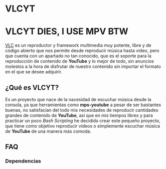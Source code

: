 # VLCYT

# VLCYT DIES, I USE MPV BTW

[VLC](https://github.com/videolan/vlc.git) es un reproductor y framework multimedia muy potente, libre y de código abierto que nos permite desde reproducir música hasta video, pero que cuenta con un apartado no tan conocido, que es el soporte para la reproducción de contenido de **YouTube** y lo mejor de todo, sin anuncios molestos a la hora de disfrutar de nuestro contenido sin importar el formato en el que se desee adquirir.

## ¿Qué es VLCYT?
Es un proyecto que nace de la nacesidad de escuchar música desde la consola, ya que herramientas como **mps-youtube** a pesar de ser bastantes buenas, no satisfacían del todo mis necesidades de reproducir cantidades grandes de contenido de **YouTube**, así que en mis tiempos libres y para practicar un poco _Bash Scripting_ he decidido crear este pequeño proyecto, que tiene como objetivo reproducir videos o simplemente escuchar música de **YouTube** de una manera más comoda.

## FAQ

### Dependencias

